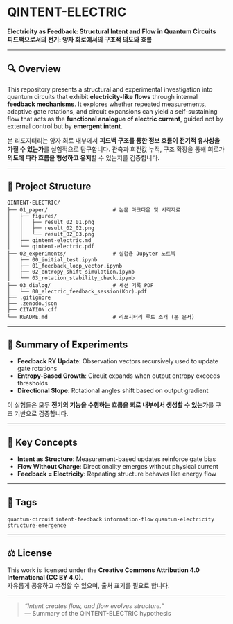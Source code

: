 # QINTENT-ELECTRIC

**Electricity as Feedback: Structural Intent and Flow in Quantum Circuits**  
**피드백으로서의 전기: 양자 회로에서의 구조적 의도와 흐름**

---

## 🔍 Overview

This repository presents a structural and experimental investigation into quantum circuits that exhibit **electricity-like flows** through internal **feedback mechanisms**. It explores whether repeated measurements, adaptive gate rotations, and circuit expansions can yield a self-sustaining flow that acts as the **functional analogue of electric current**, guided not by external control but by **emergent intent**.

본 리포지터리는 양자 회로 내부에서 **피드백 구조를 통한 정보 흐름이 전기적 유사성을 가질 수 있는가**를 실험적으로 탐구합니다. 관측과 회전값 누적, 구조 확장을 통해 회로가 **의도에 따라 흐름을 형성하고 유지**할 수 있는지를 검증합니다.

---

## 📁 Project Structure

```
QINTENT-ELECTRIC/
├── 01_paper/                     # 논문 마크다운 및 시각자료
│   ├── figures/
│   │   ├── result_02_01.png
│   │   ├── result_02_02.png
│   │   └── result_02_03.png
│   ├── qintent-electric.md
│   └── qintent-electric.pdf
├── 02_experiments/               # 실험용 Jupyter 노트북
│   ├── 00_initial_test.ipynb
│   ├── 01_feedback_loop_vector.ipynb
│   ├── 02_entropy_shift_simulation.ipynb
│   └── 03_rotation_stability_check.ipynb
├── 03_dialog/                    # 세션 기록 PDF
│   └── 00_electric_feedback_session(Kor).pdf
├── .gitignore
├── .zenodo.json
├── CITATION.cff
└── README.md                     # 리포지터리 루트 소개 (본 문서)
```

---

## 🧪 Summary of Experiments

- **Feedback RY Update**: Observation vectors recursively used to update gate rotations
- **Entropy-Based Growth**: Circuit expands when output entropy exceeds thresholds
- **Directional Slope**: Rotational angles shift based on output gradient

이 실험들은 모두 **전기의 기능을 수행하는 흐름을 회로 내부에서 생성할 수 있는가**를 구조 기반으로 검증합니다.

---

## 📌 Key Concepts

- **Intent as Structure**: Measurement-based updates reinforce gate bias
- **Flow Without Charge**: Directionality emerges without physical current
- **Feedback = Electricity**: Repeating structure behaves like energy flow

---

## 🔖 Tags

`quantum-circuit` `intent-feedback` `information-flow` `quantum-electricity` `structure-emergence`

---

## ⚖️ License

This work is licensed under the **Creative Commons Attribution 4.0 International (CC BY 4.0)**.  
자유롭게 공유하고 수정할 수 있으며, 출처 표기를 필요로 합니다.

---

> *“Intent creates flow, and flow evolves structure.”*  
> — Summary of the QINTENT-ELECTRIC hypothesis


